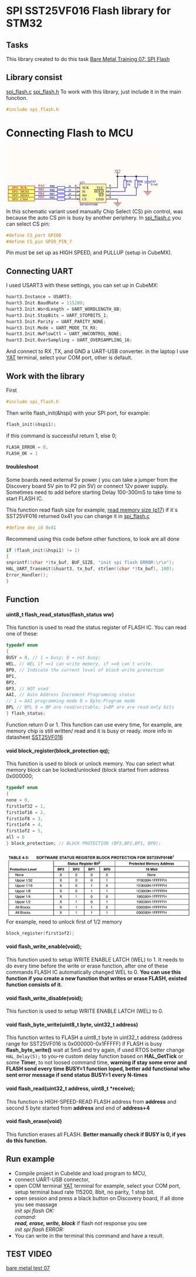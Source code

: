# SPI SST25VF016  Flash library for STM32 
## Tasks 
This library created to do this task [Bare Metal Training 07: SPI Flash](https://docs.google.com/document/d/1Tv1X7HTzzbWKn_u_Pb2Cj_DFPGNvzzRR/edit#heading=h.gjdgxs)
 ## Library consist
  [spi_flash.c](https://github.com/MykhailoSvirskyi/BareMetalTraning/blob/master/BareMetal07/Core/Src/spi_flash.c "spi_flash.c")
  [spi_flash.h](https://github.com/MykhailoSvirskyi/BareMetalTraning/blob/master/BareMetal07/Core/Inc/spi_flash.h "spi_flash.h")
  To work with this library, just include it in the main function.
  ``` C 
  #include spi_flash.h 
  ``` 

  # Connecting Flash to MCU  
![](https://github.com/MykhailoSvirskyi/BareMetalTraning/blob/master/BareMetal07/Screenshot%20from%202023-03-29%2011-21-34.png) <br>
In this schematic variant used manually Chip Select (CS) pin control, was because the auto CS pin is busy by another periphery. In   [spi_flash.c](https://github.com/MykhailoSvirskyi/BareMetalTraning/blob/master/BareMetal07/Core/Src/spi_flash.c "spi_flash.c")  you can select CS pin:  
``` C
#define CS_port GPIOD
#define CS_pin GPIO_PIN_7 
```
Pin must be set up as HIGH SPEED, and PULLUP (setup in CubeMX).
## Connecting UART 
I used USART3 with these settings, you can set up in CubeMX:
``` C
huart3.Instance = USART3;
huart3.Init.BaudRate = 115200;
huart3.Init.WordLength = UART_WORDLENGTH_8B;
huart3.Init.StopBits = UART_STOPBITS_1;
huart3.Init.Parity = UART_PARITY_NONE;
huart3.Init.Mode = UART_MODE_TX_RX;
huart3.Init.HwFlowCtl = UART_HWCONTROL_NONE;
huart3.Init.OverSampling = UART_OVERSAMPLING_16;
```
And connect to RX ,TX, and GND  a UART-USB converter. in the laptop I use [YAT](https://sourceforge.net/projects/y-a-terminal/) terminal, select your COM port, other is default.
## Work with the library
First
  ``` C 
  #include spi_flash.h 
  ``` 
 Then write flash_init(&hspi) with your SPI port, for example:
 ``` C
 flash_init(&hspi1);
```
if this command is successful return 1, else 0;
``` C
FLASH_ERROR = 0,
FLASH_OK = 1
```
#### troubleshoot 
Some boards need external 5v power  ( you can take a jumper from the Discovery board 5V pin to P2 pin 5V) or connect 12v power supply. Sometimes need to add before starting Delay 100-300mS to take time to start FLASH IC.

This function read flash size for example, [read memory size (p17)](https://drive.google.com/file/d/1U1EzH6GznQjycxtpmeLms7kG1QVGYEOG/view?usp=share_link) if it`s SST25VF016 returned 0x41
you can change it in [spi_flash.c](https://github.com/MykhailoSvirskyi/BareMetalTraning/blob/master/BareMetal07/Core/Src/spi_flash.c "spi_flash.c") 
```C
#define dev_id 0x41
```
Recommend using this code before other functions, to look are all done
``` C
if (flash_init(&hspi1) != 1)
{
snprintf((char *)tx_buf, BUF_SIZE, "init spi flash ERROR:\r\n");
HAL_UART_Transmit(&huart3, tx_buf, strlen((char *)tx_buf), 100);
Error_Handler();
}
```
## Function 
####  uint8_t flash_read_status(flash_status ww)
This function is used to read the status register of FLASH IC. You can read one of these:
```C
typedef enum
{
BUSY = 0, // 1 = busy; 0 = not busy;
WEL, // WEL if ==1 can write memory, if ==0 can`t write.
BP0, // Indicate the current level of block write protection
BP1,
BP2,
BP3, // NOT used
AAI, // Auto Address Increment Programming status
// 1 = AAI programming mode 0 = Byte-Program mode
BPL // BPL 0 = BP are read/writable; 1=BP are are read-only bits
} flash_status;
```
Function return 0 or 1. This function can use every time, for example, are memory chip is still written/ read and it is busy or ready.
more info in datasheet [SST25VF016 ](https://drive.google.com/file/d/1U1EzH6GznQjycxtpmeLms7kG1QVGYEOG/view?usp=share_link)
#### void block_register(block_protection qq);
This function is used to block or unlock memory. You can select what memory block can be locked/unlocked (block started from address 0x000000; 
```C
typedef enum
{
none = 0,
first1of32 = 1,
first1of16 = 2,
first1of8 = 3,
first1of4 = 4,
first1of2 = 5,
all = 6
} block_protection; // BLOCK PROTECTION (BP3,BP2,BP1, BP0);
```
![](https://github.com/MykhailoSvirskyi/BareMetalTraning/blob/master/BareMetal07/Screenshot%20from%202023-03-29%2015-16-48.png) <br>
For example, need to unlock first of 1/2 memory 
```C
block_register(first1of2);
```
#### void flash_write_enable(void);
This function used to setup WRITE ENABLE LATCH (WEL) to 1. It needs to do every time before the write or erase function, after one of these commands FLASH IC automatically changed  WEL to 0.  **You can use this function if you create a new function that writes or erase FLASH, existed function consists of it.**
#### void flash_write_disable(void);
This function is used to setup WRITE ENABLE LATCH (WEL) to 0. 
#### void flash_byte_write(uint8_t byte, uint32_t address)
This function writes to FLASH a uint8_t byte in uint32_t address (address range for SST25VF016 is 0x000000-0x1FFFFF) if FLASH is busy **flash_byte_write()** wait at 5mS and try again, if used RTOS better change ```HAL_Delay(5);``` to you-re custom  delay function based on **HAL_GetTick** or some **Timer**, to not loosed command time, **warning if stay some error and FLASH send every time BUSY=1 function loped, better add functional who sent error message if send status BUSY=1 every N-times**
#### void flash_read(uint32_t address, uint8_t *receive);
This function is HIGH-SPEED-READ FLASH address from **address** and second 5 byte started from **address** and end of **address+4** 

#### void flash_erase(void)
 This function erases all FLASH. **Better manually check if BUSY is 0, if yes do this function.**

## Run example
+ Compile project in CubeIde and load program to MCU,
+ connect UART-USB connector, 
+ open COM terminal [YAT](https://sourceforge.net/projects/y-a-terminal/) terminal for example, select your COM port, setup terminal baud rate 115200, 8bit, no parity, 1 stop bit.
+ open session and press a black button on Discovery board, if all done you see massage <br> *init spi flash OK: <br>comand: <br> **read, erase, write, block***
if flash not response you see <br>*init spi flash ERROR:*
+ You can write in the terminal this command and have a result.
## TEST VIDEO
[bare metal test 07](https://drive.google.com/file/d/1RPCpbdCiq8guEHR2j3Ep79Pnv3PHwD1r/view?usp=share_link)
